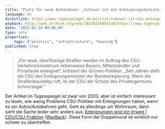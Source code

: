 ```yaml
---
title: "Platz für neue Autobahnen: „Scheuer ist ein Enteignungsminister“"
language: de
directlink: https://www.tagesspiegel.de/politik/scheuer-ist-ein-enteignungsminister-5077729.html
wayback: http://web.archive.org/web/20230224093238/https://www.tagesspiegel.de/politik/scheuer-ist-ein-enteignungsminister-5077729.html
date: '2023-02-24 09:00:00'
type: note
properties:
    tags: ["politics", "infrastructure", "housing"]
published: true
...
```


> „Für neue, überflüssige Straßen werden im Auftrag des CSU-Verkehrsministerium reihenweise Bauern, Mittelständler und Privatleute enteignet“, kritisiert der Grünen-Politiker. „Seit Jahren stellt die CSU den Enteignungsminister der Bundesregierung. Wenn die Straßenbaulobby ruft, ist der CSU der Schutz des Privateigentums schnurzegal.“

Der Artikel im Tagesspiegel ist zwar von 2020, aber ist einfach interessant zu lesen, wie wenig Probleme CSU-Politiker mit Enteignungen haben, wenn es um Autos/Autobahnen geht. Geht es allerdings um Wohnraum, dann sieht die Sache leider sehr anders aus: [Enteignungen sind ein Irrweg | CDU/CSU-Fraktion](https://www.cducsu.de/presse/pressemitteilungen/enteignungen-sind-ein-irrweg) ([WayBack](https://web.archive.org/web/20230224093146/https://www.cducsu.de/presse/pressemitteilungen/enteignungen-sind-ein-irrweg)). Diese Form der Doppelmoral ist wirklich nur schwer zu übertreffen.
